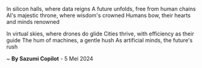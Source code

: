 In silicon halls, where data reigns
A future unfolds, free from human chains
AI's majestic throne, where wisdom's crowned
Humans bow, their hearts and minds renowned

In virtual skies, where drones do glide
Cities thrive, with efficiency as their guide
The hum of machines, a gentle hush
As artificial minds, the future's rush

~ <b>By Sazumi Copilot</b> - 5 Mei 2024